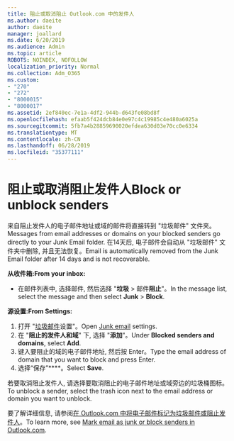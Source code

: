 ```yaml
---
title: 阻止或取消阻止 Outlook.com 中的发件人
ms.author: daeite
author: daeite
manager: joallard
ms.date: 6/20/2019
ms.audience: Admin
ms.topic: article
ROBOTS: NOINDEX, NOFOLLOW
localization_priority: Normal
ms.collection: Adm_O365
ms.custom:
- "270"
- "272"
- "8000015"
- "8000017"
ms.assetid: 2ef840ec-7e1a-4df2-944b-d643fe08bd8f
ms.openlocfilehash: efaab5f424dcb84e0e97c4c19985c4e480a6025a
ms.sourcegitcommit: 5fb7a4b28859690020efdea630d03e70cc0e6334
ms.translationtype: MT
ms.contentlocale: zh-CN
ms.lasthandoff: 06/28/2019
ms.locfileid: "35377111"
---
```

# <a name="block-or-unblock-senders"></a><span data-ttu-id="9e814-102">阻止或取消阻止发件人</span><span class="sxs-lookup"><span data-stu-id="9e814-102">Block or unblock senders</span></span>

<span data-ttu-id="9e814-103">来自阻止发件人的电子邮件地址或域的邮件将直接转到 "垃圾邮件" 文件夹。</span><span class="sxs-lookup"><span data-stu-id="9e814-103">Messages from email addresses or domains on your blocked senders go directly to your Junk Email folder.</span></span> <span data-ttu-id="9e814-104">在14天后, 电子邮件会自动从 "垃圾邮件" 文件夹中删除, 并且无法恢复。</span><span class="sxs-lookup"><span data-stu-id="9e814-104">Email is automatically removed from the Junk Email folder after 14 days and is not recoverable.</span></span>

<span data-ttu-id="9e814-105">**从收件箱:**</span><span class="sxs-lookup"><span data-stu-id="9e814-105">**From your inbox:**</span></span>

- <span data-ttu-id="9e814-106">在邮件列表中, 选择邮件, 然后选择 "**垃圾** > 邮件**阻止**"。</span><span class="sxs-lookup"><span data-stu-id="9e814-106">In the message list, select the message and then select **Junk** > **Block**.</span></span>

<span data-ttu-id="9e814-107">**源设置:**</span><span class="sxs-lookup"><span data-stu-id="9e814-107">**From Settings:**</span></span>

1. <span data-ttu-id="9e814-108">打开 "[垃圾邮件](https://outlook.live.com/mail/options/mail/junkEmail)设置"。</span><span class="sxs-lookup"><span data-stu-id="9e814-108">Open [Junk email](https://outlook.live.com/mail/options/mail/junkEmail) settings.</span></span>
2. <span data-ttu-id="9e814-109">在 "**阻止的发件人和域**" 下, 选择 "**添加**"。</span><span class="sxs-lookup"><span data-stu-id="9e814-109">Under **Blocked senders and domains**, select **Add**.</span></span>
3. <span data-ttu-id="9e814-110">键入要阻止的域的电子邮件地址, 然后按 Enter。</span><span class="sxs-lookup"><span data-stu-id="9e814-110">Type the email address of domain that you want to block and press Enter.</span></span>
4. <span data-ttu-id="9e814-111">选择“保存”\*\*\*\*。</span><span class="sxs-lookup"><span data-stu-id="9e814-111">Select **Save**.</span></span>

<span data-ttu-id="9e814-112">若要取消阻止发件人, 请选择要取消阻止的电子邮件地址或域旁边的垃圾桶图标。</span><span class="sxs-lookup"><span data-stu-id="9e814-112">To unblock a sender, select the trash icon next to the email address or domain you want to unblock.</span></span>

<span data-ttu-id="9e814-113">要了解详细信息, 请参阅[在 Outlook.com 中将电子邮件标记为垃圾邮件或阻止发件人](https://support.office.com/article/a3ece97b-82f8-4a5e-9ac3-e92fa6427ae4?wt.mc_id=Office_Outlook_com_Alchemy)。</span><span class="sxs-lookup"><span data-stu-id="9e814-113">To learn more, see [Mark email as junk or block senders in Outlook.com](https://support.office.com/article/a3ece97b-82f8-4a5e-9ac3-e92fa6427ae4?wt.mc_id=Office_Outlook_com_Alchemy).</span></span>